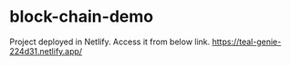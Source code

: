# block-chain-demo
Project deployed in Netlify.  Access it from below link.
https://teal-genie-224d31.netlify.app/
